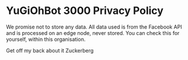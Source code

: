 # YuGiOhBot 3000 Privacy Policy

We promise not to store any data. All data used is from the Facebook API and is processed on an edge node, never stored. You can check this for yourself, within this organisation.

Get off my back about it Zuckerberg

